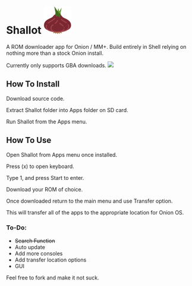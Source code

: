 # Shallot ![](Shallot/res/icon.png)
A ROM downloader app for Onion / MM+.
Build entirely in Shell relying on nothing more than a stock Onion install.

Currently only supports GBA downloads.
![](https://01010101.org/i/jkrv.png)

## How To Install
Download source code.

Extract Shallot folder into Apps folder on SD card.

Run Shallot from the Apps menu.

## How To Use
Open Shallot from Apps menu once installed.

Press (x) to open keyboard.

Type 1, and press Start to enter.

Download your ROM of choice.

Once downloaded return to the main menu and use Transfer option.

This will transfer all of the apps to the appropriate location for Onion OS.


### To-Do:
* ~~Search Function~~
* Auto update
* Add more consoles
* Add transfer location options
* GUI


Feel free to fork and make it not suck.
